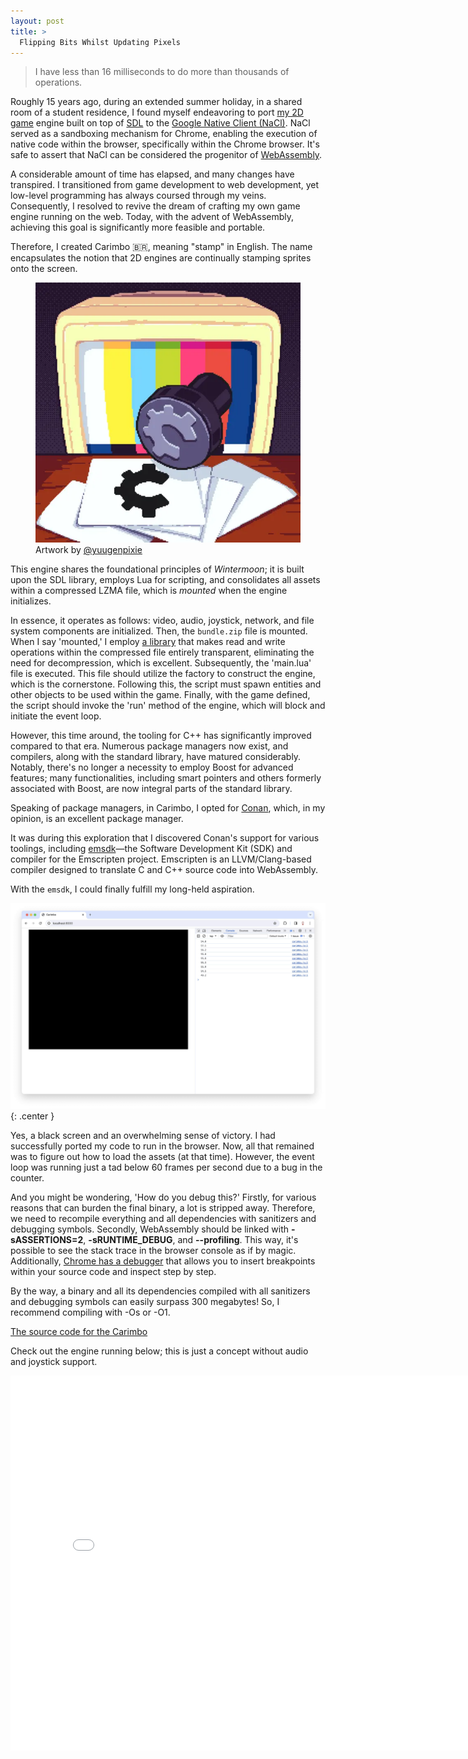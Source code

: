 ```yaml
---
layout: post
title: >
  Flipping Bits Whilst Updating Pixels
---
```


> I have less than 16 milliseconds to do more than thousands of operations.

Roughly 15 years ago, during an extended summer holiday, in a shared room of a student residence, I found myself endeavoring to port [my 2D game](https://github.com/skhaz/wintermoon) engine built on top of [SDL](https://en.wikipedia.org/wiki/Simple_DirectMedia_Layer) to the [Google Native Client \(NaCl\)](https://en.wikipedia.org/wiki/Google_Native_Client). NaCl served as a sandboxing mechanism for Chrome, enabling the execution of native code within the browser, specifically within the Chrome browser. It's safe to assert that NaCl can be considered the progenitor of [WebAssembly](https://webassembly.org).

A considerable amount of time has elapsed, and many changes have transpired. I transitioned from game development to web development, yet low-level programming has always coursed through my veins. Consequently, I resolved to revive the dream of crafting my own game engine running on the web. Today, with the advent of WebAssembly, achieving this goal is significantly more feasible and portable.

Therefore, I created Carimbo 🇧🇷, meaning "stamp" in English. The name encapsulates the notion that 2D engines are continually stamping sprites onto the screen.

<figure>
  <img src="/public/2023-11-12-flipping-bits-whilst-updating-pixels/carimbo.webp" alt="Carimbo" class="center">
  <figcaption>Artwork by <a href="https://www.fiverr.com/yuugenpixie">@yuugenpixie</a></figcaption>
</figure>

This engine shares the foundational principles of _Wintermoon_; it is built upon the SDL library, employs Lua for scripting, and consolidates all assets within a compressed LZMA file, which is _mounted_ when the engine initializes.

In essence, it operates as follows: video, audio, joystick, network, and file system components are initialized. Then, the `bundle.zip` file is mounted. When I say 'mounted,' I employ [a library](https://icculus.org/physfs/) that makes read and write operations within the compressed file entirely transparent, eliminating the need for decompression, which is excellent. Subsequently, the 'main.lua' file is executed. This file should utilize the factory to construct the engine, which is the cornerstone. Following this, the script must spawn entities and other objects to be used within the game. Finally, with the game defined, the script should invoke the 'run' method of the engine, which will block and initiate the event loop.

However, this time around, the tooling for C++ has significantly improved compared to that era. Numerous package managers now exist, and compilers, along with the standard library, have matured considerably. Notably, there's no longer a necessity to employ Boost for advanced features; many functionalities, including smart pointers and others formerly associated with Boost, are now integral parts of the standard library.

Speaking of package managers, in Carimbo, I opted for [Conan](https://conan.io/), which, in my opinion, is an excellent package manager.

It was during this exploration that I discovered Conan's support for various toolings, including [emsdk](https://github.com/emscripten-core/emsdk)—the Software Development Kit (SDK) and compiler for the Emscripten project. Emscripten is an LLVM/Clang-based compiler designed to translate C and C++ source code into WebAssembly.

With the `emsdk`, I could finally fulfill my long-held aspiration.

![](/public/2023-11-12-flipping-bits-whilst-updating-pixels/blank.jpeg){: .center }

Yes, a black screen and an overwhelming sense of victory. I had successfully ported my code to run in the browser. Now, all that remained was to figure out how to load the assets (at that time). However, the event loop was running just a tad below 60 frames per second due to a bug in the counter.

And you might be wondering, 'How do you debug this?' Firstly, for various reasons that can burden the final binary, a lot is stripped away. Therefore, we need to recompile everything and all dependencies with sanitizers and debugging symbols. Secondly, WebAssembly should be linked with **-sASSERTIONS=2**, **-sRUNTIME_DEBUG**, and **--profiling**. This way, it's possible to see the stack trace in the browser console as if by magic. Additionally, [Chrome has a debugger](https://developer.chrome.com/blog/wasm-debugging-2020/) that allows you to insert breakpoints within your source code and inspect step by step.

By the way, a binary and all its dependencies compiled with all sanitizers and debugging symbols can easily surpass 300 megabytes! So, I recommend compiling with -Os or -O1.

[The source code for the Carimbo](https://github.com/carimbolabs/carimbo)

Check out the engine running below; this is just a concept without audio and joystick support.

<iframe src="/public/2023-11-12-flipping-bits-whilst-updating-pixels/index.html" style="display:block; display: block; margin: auto;" width="800px" height="600px" frameborder="0"></iframe>
